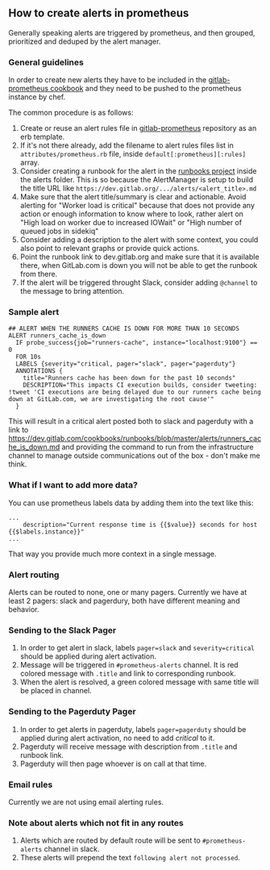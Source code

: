 ## How to create alerts in prometheus

Generally speaking alerts are triggered by prometheus, and then grouped, prioritized and deduped by the alert manager.

### General guidelines

In order to create new alerts they have to be included in the [gitlab-prometheus cookbook](https://gitlab.com/gitlab-cookbooks/gitlab-prometheus/) and they need to be pushed to the prometheus instance by chef.

The common procedure is as follows:

1. Create or reuse an alert rules file in [gitlab-prometheus](https://gitlab.com/gitlab-cookbooks/gitlab-prometheus/) repository as an erb template.
1. If it's not there already, add the filename to alert rules files list in `attributes/prometheus.rb` file, inside `default[:prometheus][:rules]` array.
1. Consider creating a runbook for the alert in the [runbooks project](https://gitlab.com/gitlab-com/runbooks) inside the alerts folder. This is so because the AlertManager is setup to build the title URL like `https://dev.gitlab.org/.../alerts/<alert_title>.md`
1. Make sure that the alert title/summary is clear and actionable. Avoid alerting for "Worker load is critical" because that does not provide any action or enough information to know where to look, rather alert on "High load on worker due to increased IOWait" or "High number of queued jobs in sidekiq"
1. Consider adding a description to the alert with some context, you could also point to relevant graphs or provide quick actions.
1. Point the runbook link to dev.gitlab.org and make sure that it is available there, when GitLab.com is down you will not be able to get the runbook from there.
1. If the alert will be triggered throught Slack, consider adding `@channel` to the message to bring attention.

### Sample alert

```
## ALERT WHEN THE RUNNERS CACHE IS DOWN FOR MORE THAN 10 SECONDS
ALERT runners_cache_is_down
  IF probe_success{job="runners-cache", instance="localhost:9100"} == 0
  FOR 10s
  LABELS {severity="critical, pager="slack", pager="pagerduty"}
  ANNOTATIONS {
    title="Runners cache has been down for the past 10 seconds"
    DESCRIPTION="This impacts CI execution builds, consider tweeting: !tweet 'CI executions are being delayed due to our runners cache being down at GitLab.com, we are investigating the root cause'"
  }
```

This will result in a critical alert posted both to slack and pagerduty with a link to https://dev.gitlab.com/cookbooks/runbooks/blob/master/alerts/runners_cache_is_down.md and providing the command to run from the infrastructure channel to manage outside communications out of the box - don't make me think.

### What if I want to add more data?

You can use prometheus labels data by adding them into the text like this:

```
...
    description="Current response time is {{$value}} seconds for host {{$labels.instance}}"
...
```

That way you provide much more context in a single message.

### Alert routing

Alerts can be routed to none, one or many pagers. Currently we have at least 2 pagers: slack and pagerdury, both have different meaning and behavior.

### Sending to the Slack Pager

1. In order to get alert in slack, labels `pager=slack` and `severity=critical` should be applied during alert activation.
1. Message will be triggered in `#prometheus-alerts` channel. It is red colored message with `.title` and link to corresponding runbook.
1. When the alert is  resolved, a green colored message with same title will be placed in channel.

### Sending to the Pagerduty Pager

1. In order to get alerts in pagerduty, labels `pager=pagerduty` should be applied during alert activation, no need to add _critical_ to it.
1. Pagerduty will receive message with description from `.title` and runbook link.
1. Pagerduty will then page whoever is on call at that time.

### Email rules

Currently we are not using email alerting rules.

### Note about alerts which not fit in any routes

1. Alerts which are routed by default route will be sent to `#prometheus-alerts` channel in slack.
1. These alerts will prepend the text `following alert not processed`.
